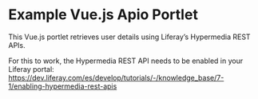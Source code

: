 # Example Vue.js Apio Portlet

This Vue.js portlet retrieves user details using Liferay’s Hypermedia REST APIs.

For this to work, the Hypermedia REST API needs to be enabled in your Liferay portal: https://dev.liferay.com/es/develop/tutorials/-/knowledge_base/7-1/enabling-hypermedia-rest-apis 
